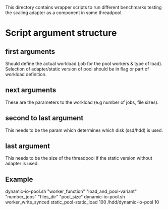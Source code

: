 This directory contains wrapper scripts to run different benchmarks
testing the scaling adapter as a component in some threadpool.

# Script argument structure

## first arguments
Should define the actual workload (job for the pool workers & type of load).
Selection of adapter/static version of pool should be in flag or part of workload definition.

## next arguments
These are the parameters to the workload (e.g number of jobs, file sizes).

## second to last argument
This needs to be the param which determines which disk (ssd/hdd) is used.

## last argument
This needs to be the size of the threadpool if the static version without adapter is used.

## Example
dynamic-io-pool.sh "worker_function" "load_and_pool-variant" "number_jobs" "files_dir" "pool_size"
dynamic-io-pool.sh worker_write_synced static_pool-static_load 100 /hdd/dynamic-io-pool 10